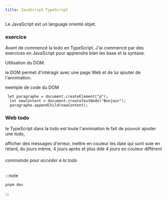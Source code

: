 ```yaml
---
title: JavaScript TypeScript
---
```


Le JavaScript est un language orienté objet.

### exercice

Avant de commencé la todo en TypeScript, J'ai commencé par des exercices en JavaScript pour apprendre
bien les base et la syntaxe.

Utilisation du DOM.

le DOM permet d'intéragir avec une page Web et de lui ajouter de l'annimation.

exemple de code du DOM


```
 let paragraphe = document.createElement("p");
  let newContent = document.createTextNode("Bonjour");
  paragraphe.appendChild(newContent);
```


### Web todo

le TypeScript dans la todo est toute l'annimation le fait de pouvoir ajouter une todo,

afficher des messages d'erreur, mettre en couleur les date qui sont soie en retard, du jours même,
4 jours après et plus dde 4 jours en couleur différent

###### commande pour accéder a la todo 
:::note
```
pnpm dev
```
:::
